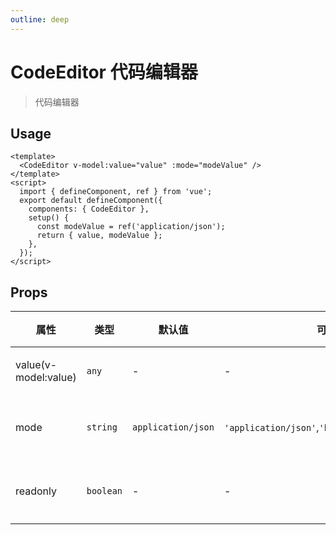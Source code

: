```yaml
---
outline: deep
---
```


# CodeEditor 代码编辑器

> 代码编辑器

## Usage

```vue
<template>
  <CodeEditor v-model:value="value" :mode="modeValue" />
</template>
<script>
  import { defineComponent, ref } from 'vue';
  export default defineComponent({
    components: { CodeEditor },
    setup() {
      const modeValue = ref('application/json');
      return { value, modeValue };
    },
  });
</script>
```

## Props

| 属性                   | 类型        | 默认值                | 可选值                                               | 说明   |
|----------------------|-----------|--------------------|---------------------------------------------------|------|
| value(v-model:value) | `any`     | -                  | -                                                 | 绑定值  |
| mode                 | `string`  | `application/json` | `'application/json'`,`'htmlmixed'`,`'javascript'` | 代码类型 |
| readonly             | `boolean` | -                  | -                                                 | 是否只读 |
